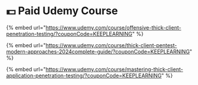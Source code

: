# 💵 Paid Udemy Course

{% embed url="https://www.udemy.com/course/offensive-thick-client-penetration-testing/?couponCode=KEEPLEARNING" %}

{% embed url="https://www.udemy.com/course/thick-client-pentest-modern-approaches-2024complete-guide/?couponCode=KEEPLEARNING" %}

{% embed url="https://www.udemy.com/course/mastering-thick-client-application-penetration-testing/?couponCode=KEEPLEARNING" %}
